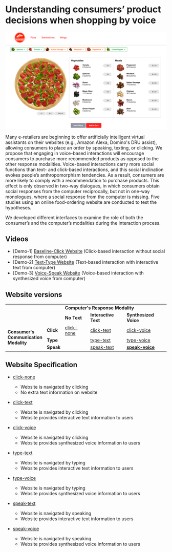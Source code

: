 # Understanding consumers’ product decisions when shopping by voice

<div class="row"> 
<div class="col-3"></div>
<div class="col-6"><span class="image fit"><img src="../images/voice-shopping.png" alt=""></span></div>
<div class="col-3"></div>
</div>

Many e-retailers are beginning to offer artificially intelligent virtual assistants on their websites (e.g., Amazon Alexa, Domino's DRU assist), allowing consumers to place an order by speaking, texting, or clicking. We propose that engaging in voice-based interactions will encourage consumers to purchase more recommended products as opposed to the other response modalities. Voice-based interactions carry more social functions than text- and click-based interactions, and this social inclination evokes people’s anthropomorphism tendencies. As a result, consumers are more likely to comply with a recommendation to purchase products. This effect is only observed in two-way dialogues, in which consumers obtain social responses from the computer reciprocally, but not in one-way monologues, where a social response from the computer is missing. Five studies using an online food-ordering website are conducted to test the hypotheses.

We developed different interfaces to examine the role of both the consumer’s and the computer’s modalities during the interaction process.

## Videos

- \[Demo-1\] [Baseline-Click Website](https://vimeo.com/334505702) (Click-based interaction without social response from computer) 
- \[Demo-2\] [Text-Type Website](https://vimeo.com/334506760) (Text-based interaction with interactive text from computer) 
- \[Demo-3\] [Voice-Speak Website](https://vimeo.com/334506829) (Voice-based interaction with synthesized voice from computer)


## Website versions

<table class="alt">
  <tr>
    <td colspan="2" rowspan="2"></td>
    <td colspan="4"><strong>Computer's Response Modality</td>
  </tr>
  <tr>
    <td><strong>No Text</strong></td>
    <td><strong>Interactive Text</strong></td>
    <td><strong>Synthesized Voice</strong></td>
  </tr>
  <tr>
    <td rowspan="3"><strong>Consumer's <br>Communication <br>Modality</strong></td>
    <td><strong>Click</strong></td>
    <td><a href="https://www.cs.drexel.edu/~jh3328/voice-shopping/?Experiment=BASELINE">click-none</a></td>
    <td><a href="https://www.cs.drexel.edu/~jh3328/voice-shopping/?Experiment=TEXT_CLICK_FREE"> click-text</a></td>
    <td><a href="https://www.cs.drexel.edu/~jh3328/voice-shopping/?Experiment=VOICE_CLICK_FREE"> click-voice</a></td>
  </tr>
  <tr>
    <td><strong>Type</strong></td>
    <td></td>
    <td><a href="https://www.cs.drexel.edu/~jh3328/voice-shopping/?Experiment=TEXT_TEXT_RIGID">type-text</a></td>
    <td><a href="https://www.cs.drexel.edu/~jh3328/voice-shopping/?Experiment=VOICE_CLICK_RIGID">type-voice</a></td>
  </tr>
  <tr>
    <td><strong>Speak</strong></td>
    <td></td>
    <td><a href="https://www.cs.drexel.edu/~jh3328/voice-shopping/?Experiment=TEXT_SPEAK_RIGID">speak-text</a></td>
    <td><a href="https://www.cs.drexel.edu/~jh3328/voice-shopping/?Experiment=VOICE_SPEAK_RIGID"><strong>speak-voice</strong></a></td>
  </tr>
</table>

## Website Specification

- [click-none](https://www.cs.drexel.edu/~jh3328/voice-shopping/?Experiment=BASELINE) 
    - Website is navigated by clicking 
    - No extra text information on website
- [click-text](https://www.cs.drexel.edu/~jh3328/voice-shopping/?Experiment=TEXT_CLICK_FREE)
    - Website is navigated by clicking 
    - Website provides interactive text information to users
- [click-voice](https://www.cs.drexel.edu/~jh3328/voice-shopping/?Experiment=VOICE_CLICK_FREE)
    - Website is navigated by clicking 
    - Website provides synthesized voice information to users


- [type-text](https://www.cs.drexel.edu/~jh3328/voice-shopping/?Experiment=TEXT_TEXT_RIGID)
    - Website is navigated by typing
    - Website provides interactive text information to users
- [type-voice](https://www.cs.drexel.edu/~jh3328/voice-shopping/?Experiment=VOICE_CLICK_RIGID)
    - Website is navigated by typing
    - Website provides synthesized voice information to users
    
    
- [speak-text](https://www.cs.drexel.edu/~jh3328/voice-shopping/?Experiment=TEXT_SPEAK_RIGID)
    - Website is navigated by speaking 
    - Website provides interactive text information to users
- [speak-voice](https://www.cs.drexel.edu/~jh3328/voice-shopping/?Experiment=VOICE_SPEAK_RIGID)
    - Website is navigated by speaking
    - Website provides synthesized voice information to users

